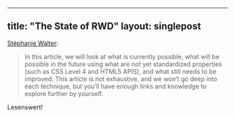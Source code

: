 ----
title: "The State of RWD"
layout: singlepost
----

[Stéphanie Walter](http://mobile.smashingmagazine.com/2013/05/29/the-state-of-responsive-web-design/):

>In this article, we will look at what is currently possible, what will be possible in the future using what are not yet standardized properties (such as CSS Level 4 and HTML5 APIS), and what still needs to be improved. This article is not exhaustive, and we won’t go deep into each technique, but you’ll have enough links and knowledge to explore further by yourself.

Lesenswert!